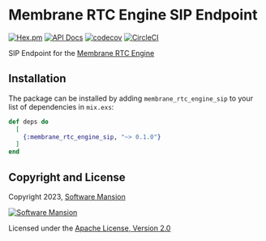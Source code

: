 # Membrane RTC Engine SIP Endpoint

[![Hex.pm](https://img.shields.io/hexpm/v/membrane_rtc_engine_sip.svg)](https://hex.pm/packages/membrane_rtc_engine_sip)
[![API Docs](https://img.shields.io/badge/api-docs-yellow.svg?style=flat)](https://hexdocs.pm/membrane_rtc_engine_sip)
[![codecov](https://codecov.io/gh/jellyfish-dev/membrane_rtc_engine/branch/master/graph/badge.svg?token=9F1XHHUY2B)](https://codecov.io/gh/jellyfish-dev/membrane_rtc_engine)
[![CircleCI](https://circleci.com/gh/jellyfish-dev/membrane_rtc_engine.svg?style=svg)](https://circleci.com/gh/jellyfish-dev/membrane_rtc_engine)

SIP Endpoint for the [Membrane RTC Engine](https://github.com/jellyfish-dev/membrane_rtc_engine)

## Installation

The package can be installed by adding `membrane_rtc_engine_sip` to your list of dependencies in `mix.exs`:

```elixir
def deps do
  [
    {:membrane_rtc_engine_sip, "~> 0.1.0"}
  ]
end
```

## Copyright and License

Copyright 2023, [Software Mansion](https://swmansion.com/?utm_source=git&utm_medium=readme&utm_campaign=membrane_rtc_engine)

[![Software Mansion](https://logo.swmansion.com/logo?color=white&variant=desktop&width=200&tag=membrane-github)](https://swmansion.com/?utm_source=git&utm_medium=readme&utm_campaign=membrane_rtc_engine)

Licensed under the [Apache License, Version 2.0](LICENSE)
